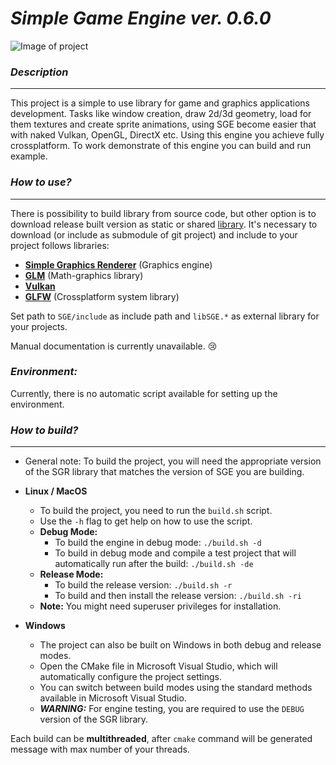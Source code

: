 # ***Simple Game Engine ver. 0.6.0***

![Image of project](https://i.postimg.cc/7h6fcBVB/sge.png)

### *Description*
___
This project is a simple to use library for game and graphics applications development. Tasks like window creation, draw 2d/3d geometry, load for them textures and create sprite animations, using SGE become easier that with naked Vulkan, OpenGL, DirectX etc. Using this engine you achieve fully crossplatform. To work demonstrate of this engine you can build and run example.

### *How to use?*
___

There is possibility to build library from source code, but other
option is to download release built version as static or shared
[library](https://github.com/xxxmonsterxxx/SGE/releases). It's necessary to download (or include as submodule of git project) and include to your
project follows libraries:    
- [**Simple Graphics Renderer**](https://github.com/xxxmonsterxxx/SGR) (Graphics engine)
- [**GLM**](https://github.com/g-truc/glm) (Math-graphics library)
- [**Vulkan**](https://www.lunarg.com/vulkan-sdk)
- [**GLFW**](https://github.com/glfw/glfw) (Crossplatform system library)

Set path to `SGE/include` as include path and
`libSGE.*` as external library
for your projects.

Manual documentation is currently unavailable. :cry:

### *Environment:*
Currently, there is no automatic script available for setting up the environment.

### *How to build?*
___

- General note:
  To build the project, you will need the appropriate version of the SGR library that matches the version of SGE you are building.

- **Linux / MacOS**
  - To build the project, you need to run the `build.sh` script.
  - Use the `-h` flag to get help on how to use the script.
  - **Debug Mode:**
    - To build the engine in debug mode: `./build.sh -d`
    - To build in debug mode and compile a test project that will automatically run after the build: `./build.sh -de`
  - **Release Mode:**
    - To build the release version: `./build.sh -r`
    - To build and then install the release version: `./build.sh -ri`
  - **Note:** You might need superuser privileges for installation.

- **Windows**
  - The project can also be built on Windows in both debug and release modes.
  - Open the CMake file in Microsoft Visual Studio, which will automatically configure the project settings.
  - You can switch between build modes using the standard methods available in Microsoft Visual Studio.
  - ***WARNING:***
    For engine testing, you are required to use the `DEBUG` version of the SGR library.



Each build can be **multithreaded**, after `cmake` command will be generated message with max number of your threads.